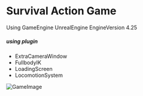 # Survival Action Game

Using GameEngine UnrealEngine
EngineVersion 4.25

##### using plugin 
- ExtraCameraWindow
- FullbodyIK
- LoadingScreen
- LocomotionSystem

![GameImage](https://pbs.twimg.com/media/EWXcjNpUcAAVQ_0.jpg "GameImage")
